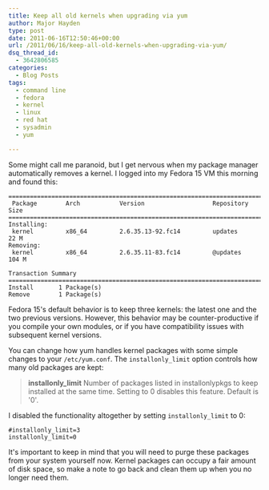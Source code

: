 ```yaml
---
title: Keep all old kernels when upgrading via yum
author: Major Hayden
type: post
date: 2011-06-16T12:50:46+00:00
url: /2011/06/16/keep-all-old-kernels-when-upgrading-via-yum/
dsq_thread_id:
  - 3642806585
categories:
  - Blog Posts
tags:
  - command line
  - fedora
  - kernel
  - linux
  - red hat
  - sysadmin
  - yum

---
```

Some might call me paranoid, but I get nervous when my package manager automatically removes a kernel. I logged into my Fedora 15 VM this morning and found this:

```
================================================================================
 Package        Arch           Version                   Repository        Size
================================================================================
Installing:
 kernel         x86_64         2.6.35.13-92.fc14         updates           22 M
Removing:
 kernel         x86_64         2.6.35.11-83.fc14         @updates         104 M

Transaction Summary
================================================================================
Install       1 Package(s)
Remove        1 Package(s)
```


Fedora 15's default behavior is to keep three kernels: the latest one and the two previous versions. However, this behavior may be counter-productive if you compile your own modules, or if you have compatibility issues with subsequent kernel versions.

You can change how yum handles kernel packages with some simple changes to your `/etc/yum.conf`. The `installonly_limit` option controls how many old packages are kept:

> **installonly_limit** Number of packages listed in installonlypkgs to keep installed at the same time. Setting to 0 disables this feature. Default is '0'.

I disabled the functionality altogether by setting `installonly_limit` to 0:

```
#installonly_limit=3
installonly_limit=0
```


It's important to keep in mind that you will need to purge these packages from your system yourself now. Kernel packages can occupy a fair amount of disk space, so make a note to go back and clean them up when you no longer need them.
